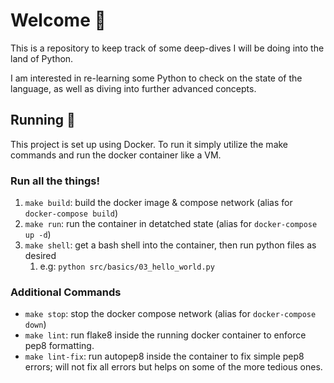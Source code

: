 # Welcome :wave:

This is a repository to keep track of some deep-dives I will be doing into the land of Python.

I am interested in re-learning some Python to check on the state of the language, as well as diving into further advanced concepts.

## Running :running:
This project is set up using Docker. To run it simply utilize the make commands and run the docker container like a VM.

### Run all the things!
1. `make build`: build the docker image & compose network (alias for `docker-compose build`)
2. `make run`: run the container in detatched state (alias for `docker-compose up -d`)
3. `make shell`: get a bash shell into the container, then run python files as desired
   1. e.g: `python src/basics/03_hello_world.py`

### Additional Commands
- `make stop`: stop the docker compose network (alias for `docker-compose down`)
- `make lint`: run flake8 inside the running docker container to enforce pep8 formatting.
- `make lint-fix`: run autopep8 inside the container to fix simple pep8 errors; will not fix all errors but helps on some of the more tedious ones.